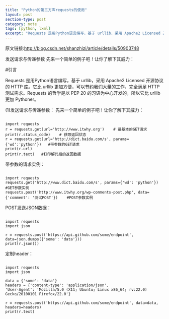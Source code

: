 ```yaml
---
title: "Python的第三方库requests的使用"
layout: post
section-type: post
category: note
tags: [python, lxml]
excerpt: "Requests 是用Python语言编写，基于 urllib，采用 Apache2 Licensed 开源协议的 HTTP 库。它比 urllib 更加方便，可以节约我们大量的工作，完全满足 HTTP 测试需求。Requests 的哲学是以 PEP 20 的习语为中心开发的，所以它比 urllib 更加 Pythoner."
---
```

原文链接:http://blog.csdn.net/shanzhizi/article/details/50903748

发送请求与传递参数
先来一个简单的例子吧！让你了解下其威力：

#引言

Requests 是用Python语言编写，基于 urllib，采用 Apache2 Licensed 开源协议的 HTTP 库。它比 urllib 更加方便，可以节约我们大量的工作，完全满足 HTTP 测试需求。Requests 的哲学是以 PEP 20 的习语为中心开发的，所以它比 urllib 更加 Pythoner。

(1)发送请求与传递参数：
先来一个简单的例子吧！让你了解下其威力：
<pre><code data-trim class="yaml">
import requests
r = requests.get(url='http://www.itwhy.org')    # 最基本的GET请求
print(r.status_code)    # 获取返回状态
r = requests.get(url='http://dict.baidu.com/s', params={'wd':'python'})   #带参数的GET请求
print(r.url)
print(r.text)   #打印解码后的返回数据
</code></pre>      
带参数的请求实例：
<pre><code data-trim class="yaml">
import requests
requests.get('http://www.dict.baidu.com/s', params={'wd': 'python'})    #GET参数实例
requests.post('http://www.itwhy.org/wp-comments-post.php', data={'comment': '测试POST'})    #POST参数实例     
</code></pre> 
POST发送JSON数据：
<pre><code data-trim class="yaml">
import requests
import json
 
r = requests.post('https://api.github.com/some/endpoint', data=json.dumps({'some': 'data'}))
print(r.json())
</code></pre> 
定制header：
<pre><code data-trim class="yaml">
import requests
import json

data = {'some': 'data'}
headers = {'content-type': 'application/json',
'User-Agent': 'Mozilla/5.0 (X11; Ubuntu; Linux x86_64; rv:22.0) Gecko/20100101 Firefox/22.0'}

r = requests.post('https://api.github.com/some/endpoint', data=data, headers=headers)
print(r.text)
</code></pre> 